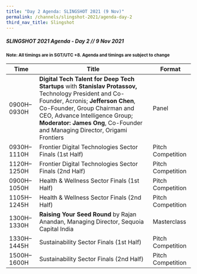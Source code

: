 ```yaml
---
title: "Day 2 Agenda: SLINGSHOT 2021 (9 Nov)"
permalink: /channels/slingshot-2021/agenda-day-2
third_nav_title: Slingshot
---
```

##### SLINGSHOT 2021 Agenda - Day 2 // 9 Nov 2021

<sub>**Note: All timings are in SGT/UTC +8. Agenda and timings are subject to change**</sub>

| Time | Title | Format |
| -------- | -------- | -------- |
| 0900H–0930H     | **Digital Tech Talent for Deep Tech Startups** with **Stanislav Protassov,** Technology President and Co-Founder, Acronis; **Jefferson Chen**, Co-Founder, Group Chairman and CEO, Advance Intelligence Group; **Moderator: James Ong**, Co-Founder and Managing Director, Origami Frontiers    | Panel     |
| 0930H–1110H     | Frontier Digital Technologies Sector Finals (1st Half)     | Pitch Competition     |
| 1120H–1250H     | Frontier Digital Technologies Sector Finals (2nd Half)     | Pitch Competition     |
| 0900H–1050H     | Health & Wellness Sector Finals (1st Half)     | Pitch Competition     |
| 1105H–1245H     | Health & Wellness Sector Finals (2nd Half)     | Pitch Competition     |
| 1300H–1330H     | **Raising Your Seed Round** by Rajan Anandan, Managing Director, Sequoia Capital India     | Masterclass     |
| 1330H–1445H     | Sustainability Sector Finals (1st Half)    | Pitch Competition     |
| 1500H–1600H     | Sustainability Sector Finals (2nd Half)     | Pitch Competition     |